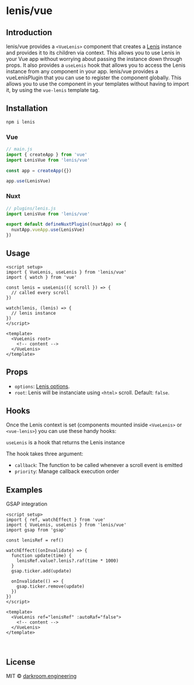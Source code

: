# lenis/vue

## Introduction
lenis/vue provides a `<VueLenis>` component that creates a [Lenis](https://github.com/darkroomengineering/lenis) instance and provides it to its children via context. This allows you to use Lenis in your Vue app without worrying about passing the instance down through props. It also provides a `useLenis` hook that allows you to access the Lenis instance from any component in your app. lenis/vue provides a vueLenisPlugin that you can use to register the component globally. This allows you to use the component in your templates without having to import it, by using the `vue-lenis` template tag.


## Installation

```bash
npm i lenis
```

### Vue
```js
// main.js
import { createApp } from 'vue'
import LenisVue from 'lenis/vue'

const app = createApp({})

app.use(LenisVue)
```

### Nuxt 
```js
// plugins/lenis.js
import LenisVue from 'lenis/vue'

export default defineNuxtPlugin((nuxtApp) => {
  nuxtApp.vueApp.use(LenisVue)
})
```

## Usage

```vue
<script setup>
import { VueLenis, useLenis } from 'lenis/vue'
import { watch } from 'vue'

const lenis = useLenis(({ scroll }) => {
  // called every scroll
})

watch(lenis, (lenis) => {
  // lenis instance
})
</script>

<template>
  <VueLenis root>
    <!-- content -->
  </VueLenis>
</template>
```



## Props
- `options`: [Lenis options](https://github.com/darkroomengineering/lenis#instance-settings).
- `root`: Lenis will be instanciate using `<html>` scroll. Default: `false`.

## Hooks
Once the Lenis context is set (components mounted inside `<VueLenis>` or `<vue-lenis>`) you can use these handy hooks:

`useLenis` is a hook that returns the Lenis instance

The hook takes three argument:
- `callback`: The function to be called whenever a scroll event is emitted
- `priority`: Manage callback execution order

## Examples

GSAP integration

```vue
<script setup>
import { ref, watchEffect } from 'vue'
import { VueLenis, useLenis } from 'lenis/vue'
import gsap from 'gsap'

const lenisRef = ref()

watchEffect((onInvalidate) => {
  function update(time) {
    lenisRef.value?.lenis?.raf(time * 1000)
  }
  gsap.ticker.add(update)

  onInvalidate(() => {
    gsap.ticker.remove(update)
  })
})
</script>

<template>
  <VueLenis ref="lenisRef" :autoRaf="false">
    <!-- content -->
  </VueLenis>
</template>
```

<br/>

## License

MIT © [darkroom.engineering](https://github.com/darkroomengineering)

